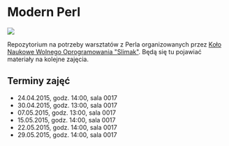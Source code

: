 # Modern Perl

[![](https://slimakuj.files.wordpress.com/2015/04/perl-poster-web.png?w=212&h=300)](https://slimakuj.files.wordpress.com/2015/04/perl-poster-web.png)

Repozytorium na potrzeby warsztatów z Perla organizowanych przez [Koło Naukowe
Wolnego Oprogramowania "Slimak"](http://slimak.matinf.uj.edu.pl/). Będą się tu pojawiać materiały na kolejne
zajęcia.

## Terminy zajęć
* 24.04.2015, godz. 14:00, sala 0017
* 30.04.2015, godz. 13:00, sala 0017
* 07.05.2015, godz. 13:00, sala 0017
* 15.05.2015, godz. 14:00, sala 0017
* 22.05.2015, godz. 14:00, sala 0017
* 29.05.2015, godz. 14:00, sala 0017
